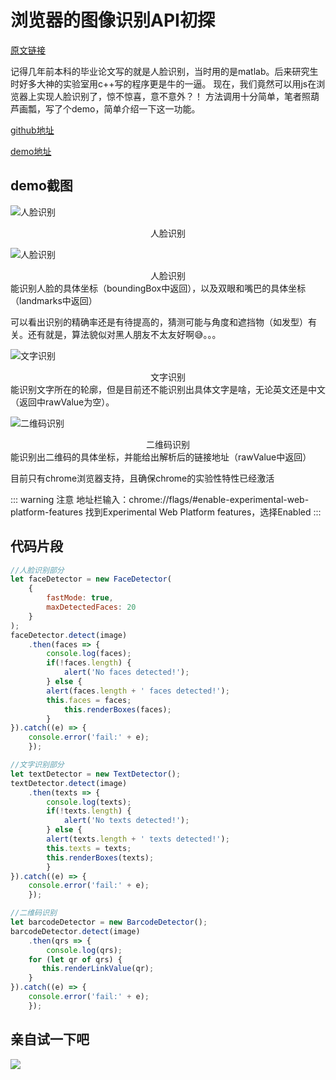 # 浏览器的图像识别API初探

[原文链接](https://denzel.netlify.com/js/shape_detection_api_trial.html)

记得几年前本科的毕业论文写的就是人脸识别，当时用的是matlab。后来研究生时好多大神的实验室用c++写的程序更是牛的一逼。
现在，我们竟然可以用js在浏览器上实现人脸识别了，惊不惊喜，意不意外？！
方法调用十分简单，笔者照葫芦画瓢，写了个demo，简单介绍一下这一功能。

[github地址](https://github.com/xiaotianxia/demos-2018/tree/gh-pages/image-detection)

[demo地址](https://xiaotianxia.github.io/demos-2018/image-detection/dist/index.html#/face)


## demo截图

![人脸识别](https://user-gold-cdn.xitu.io/2018/5/9/16343e957edc80a4?w=1354&h=737&f=gif&s=491079)
<center>人脸识别</center>

![人脸识别](https://user-gold-cdn.xitu.io/2018/5/9/16343eae5cf110db?w=1354&h=737&f=gif&s=484598)
<center>人脸识别</center>
能识别人脸的具体坐标（boundingBox中返回），以及双眼和嘴巴的具体坐标（landmarks中返回）

可以看出识别的精确率还是有待提高的，猜测可能与角度和遮挡物（如发型）有关。还有就是，算法貌似对黑人朋友不太友好啊:sweat_smile:。。。

![文字识别](https://user-gold-cdn.xitu.io/2018/5/9/16343ebed4826cf4?w=1354&h=737&f=gif&s=588885)
<center>文字识别</center>
能识别文字所在的轮廓，但是目前还不能识别出具体文字是啥，无论英文还是中文（返回中rawValue为空）。

![二维码识别](https://user-gold-cdn.xitu.io/2018/5/9/16343ec5a55045a3?w=1354&h=737&f=gif&s=287816)
<center>二维码识别</center>
能识别出二维码的具体坐标，并能给出解析后的链接地址（rawValue中返回）

目前只有chrome浏览器支持，且确保chrome的实验性特性已经激活

::: warning 注意
	地址栏输入：chrome://flags/#enable-experimental-web-platform-features
	找到Experimental Web Platform features，选择Enabled
:::


## 代码片段

```js
//人脸识别部分
let faceDetector = new FaceDetector(
	{
		fastMode: true, 
		maxDetectedFaces: 20
	}
);
faceDetector.detect(image)
	.then(faces => {
		console.log(faces);
		if(!faces.length) { 
			alert('No faces detected!');
		} else {
		alert(faces.length + ' faces detected!');
  		this.faces = faces;
			this.renderBoxes(faces);
		}
}).catch((e) => {
	console.error('fail:' + e);
	});
```

```js
//文字识别部分
let textDetector = new TextDetector();
textDetector.detect(image)
	.then(texts => {
		console.log(texts);
		if(!texts.length) { 
			alert('No texts detected!');
		} else {
  		alert(texts.length + ' texts detected!');
  		this.texts = texts;
	    this.renderBoxes(texts); 
		}
}).catch((e) => {
	console.error('fail:' + e);
	});
```

```js
//二维码识别
let barcodeDetector = new BarcodeDetector();
barcodeDetector.detect(image)
	.then(qrs => {
		console.log(qrs);
    for (let qr of qrs) {
       this.renderLinkValue(qr); 
    }
}).catch((e) => {
	console.error('fail:' + e);
	});
```


## 亲自试一下吧

<my-iframe :src="'https://xiaotianxia.github.io/demos-2018/image-detection/dist/index.html#/face'"></my-iframe>

[![](https://badge.juejin.im/entry/5af2c41a6fb9a07abd0da6c0/likes.svg?style=flat-square)](https://juejin.im/entry/5af2c41a6fb9a07abd0da6c0/detail)

<comment-tool></comment-tool>